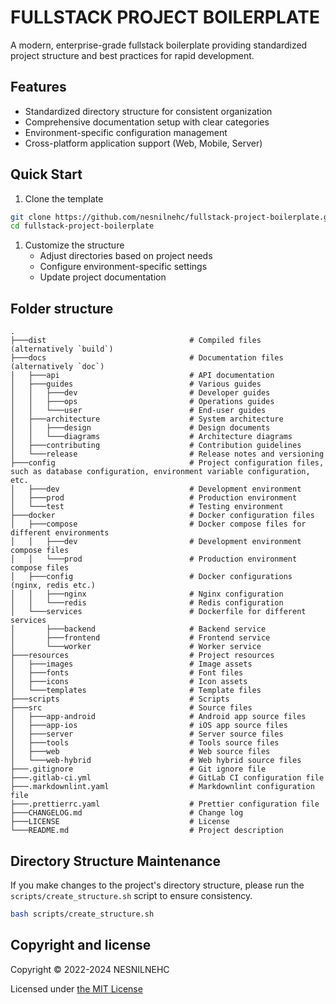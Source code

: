 # FULLSTACK PROJECT BOILERPLATE

A modern, enterprise-grade fullstack boilerplate providing standardized project structure and best practices for rapid development.

## Features

- Standardized directory structure for consistent organization
- Comprehensive documentation setup with clear categories
- Environment-specific configuration management
- Cross-platform application support (Web, Mobile, Server)

## Quick Start

1. Clone the template

```bash
git clone https://github.com/nesnilnehc/fullstack-project-boilerplate.git
cd fullstack-project-boilerplate
```

1. Customize the structure
   - Adjust directories based on project needs
   - Configure environment-specific settings
   - Update project documentation

## Folder structure

```
.
├───dist                                # Compiled files (alternatively `build`)
├───docs                                # Documentation files (alternatively `doc`)
│   ├───api                             # API documentation
│   ├───guides                          # Various guides
│   │   ├───dev                         # Developer guides
│   │   ├───ops                         # Operations guides
│   │   └───user                        # End-user guides
│   ├───architecture                    # System architecture
│   │   ├───design                      # Design documents
│   │   └───diagrams                    # Architecture diagrams
│   ├───contributing                    # Contribution guidelines
│   └───release                         # Release notes and versioning
├───config                              # Project configuration files, such as database configuration, environment variable configuration, etc.
│   ├───dev                             # Development environment
│   ├───prod                            # Production environment
│   └───test                            # Testing environment
├───docker                              # Docker configuration files
│   ├───compose                         # Docker compose files for different environments
│   │   ├───dev                         # Development environment compose files
│   │   └───prod                        # Production environment compose files
│   ├───config                          # Docker configurations (nginx, redis etc.)
│   │   ├───nginx                       # Nginx configuration
│   │   └───redis                       # Redis configuration
│   └───services                        # Dockerfile for different services
│       ├───backend                     # Backend service
│       ├───frontend                    # Frontend service
│       └───worker                      # Worker service
├───resources                           # Project resources
│   ├───images                          # Image assets
│   ├───fonts                           # Font files
│   ├───icons                           # Icon assets
│   └───templates                       # Template files
├───scripts                             # Scripts
├───src                                 # Source files
│   ├───app-android                     # Android app source files
│   ├───app-ios                         # iOS app source files
│   ├───server                          # Server source files
│   ├───tools                           # Tools source files
│   ├───web                             # Web source files
│   └───web-hybrid                      # Web hybrid source files
├───.gitignore                          # Git ignore file    
├───.gitlab-ci.yml                      # GitLab CI configuration file
├───.markdownlint.yaml                  # Markdownlint configuration file
├───.prettierrc.yaml                    # Prettier configuration file
├───CHANGELOG.md                        # Change log
├───LICENSE                             # License
└───README.md                           # Project description
```

## Directory Structure Maintenance

If you make changes to the project's directory structure, please run the `scripts/create_structure.sh` script to ensure consistency.

```bash
bash scripts/create_structure.sh
```

## Copyright and license

Copyright © 2022-2024 NESNILNEHC

Licensed under [the MIT License](/LICENSE)
